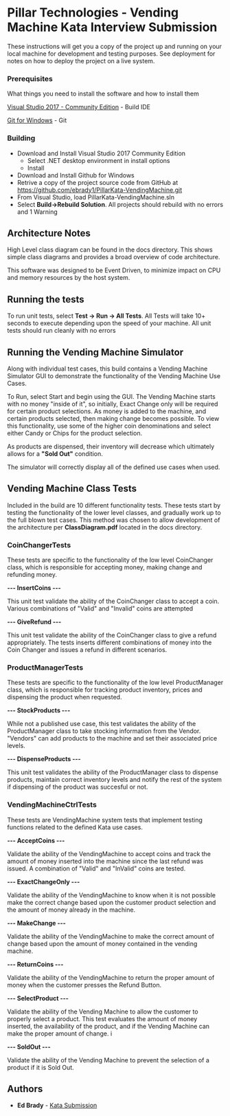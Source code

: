 # Pillar Technologies - Vending Machine Kata Interview Submission

These instructions will get you a copy of the project up and running on your local machine for development and testing purposes. See deployment for notes on how to deploy the project on a live system.

### Prerequisites

What things you need to install the software and how to install them

[Visual Studio 2017 - Community Edition](https://www.visualstudio.com/downloads/) - Build IDE

[Git for Windows](https://git-scm.com/download/win) - Git

### Building 

*  Download and Install Visual Studio 2017 Community Edition
	* Select .NET desktop environment in install options 
	* Install 
* Download and Install Github for Windows
* Retrive a copy of the project source code from GitHub at  https://github.com/ebrady1/PillarKata-VendingMachine.git 
* From Visual Studio, load PillarKata-VendingMachine.sln
* Select  **Build->Rebuild Solution**.   All projects should rebuild with no errors and 1 Warning

## Architecture Notes 

High Level class diagram can be found in the docs directory.  This shows simple class diagrams and provides a broad overview 
of code architecture.

This software was designed to be Event Driven, to minimize impact on CPU and memory resources by the host system.   

## Running the tests

To run unit tests, select **Test -> Run -> All Tests**.   All Tests will take 10+ seconds to execute 
depending upon the speed of your machine.   All unit tests should run cleanly with no  errors

## Running the Vending Machine Simulator
Along with individual test cases, this build contains a Vending Machine Simulator GUI to demonstrate the functionality of the Vending Machine
Use Cases. 

To Run, select Start and begin using the GUI.   The Vending Machine starts with no money "inside of it", so initially, Exact Change
only will be required for certain product selections.  As money is added to the machine, and certain products selected, then 
making change becomes possible.   To view this functionality, use some of the higher coin denominations and select either Candy
or Chips for the product selection.

As products are dispensed, their inventory will decrease which ultimately allows for a **"Sold Out"** condition. 

The simulator will correctly display all of the defined use cases when used.

## Vending Machine Class Tests
Included in the build are 10 different functionality tests.  These tests start by testing the functionality of the lower level classes, and
gradually work up to the full blown test cases.  This method was chosen to allow development of the architecture per **ClassDiagram.pdf** located
in the docs directory. 

### CoinChangerTests
These tests are specific to the functionality of the low level CoinChanger class, which is responsible for accepting money, making change and 
refunding money.

**--- InsertCoins ---**

This unit test validate the ability of the CoinChanger class to accept a coin.  Various combinations of "Valid" and "Invalid" coins are
attempted

**--- GiveRefund ---**

This unit test validate the ability of the CoinChanger class to give a refund appropriately.  The tests inserts different combinations of 
money into the Coin Changer and issues a refund in different scenarios.

### ProductManagerTests 
These tests are specific to the functionality of the low level ProductManager class, which is responsible for tracking product inventory, prices and
dispensing the product when requested.

**--- StockProducts ---**

While not a published use case, this test validates the ability of the ProductManager class to take stocking information from the Vendor. 
"Vendors" can add products to the machine and set their associated price levels. 

**--- DispenseProducts ---**

This unit test validates the ability of the ProductManager class to dispense products, maintain correct inventory levels and notify the
rest of the system if dispensing of the product was succesful or not. 

### VendingMachineCtrlTests 
These tests are VendingMachine system tests that implement testing functions related to the defined Kata use cases. 

**--- AcceptCoins ---**

Validate the ability of the VendingMachine to accept coins and track the amount of money inserted into the machine since the
last refund was issued. A combination of "Valid" and "InValid" coins are tested. 

**--- ExactChangeOnly ---**

Validate the ability of the VendingMachine to know when it is not possible make the correct change based upon the customer
product selection and the amount of money already in the machine.

**--- MakeChange ---**

Validate the ability of the VendingMachine to make the correct amount of change based upon the amount of money contained in
the vending machine.  

**--- ReturnCoins ---**

Validate the ability of the VendingMachine to return the proper amount of money when the customer presses the Refund Button.  

**--- SelectProduct ---**

Validate the ability of the Vending Machine to allow the customer to properly select a product.  This test evaluates the amount of money
inserted, the availability of the product, and if the Vending Machine can make the proper amount of change. i

**--- SoldOut ---**

Validate the ability of the Vending Machine to prevent the selection of a product if it is Sold Out. 

## Authors

* **Ed Brady** - [Kata Submission](https://github.com/ebrady1/PillarKata-VendingMachine)

